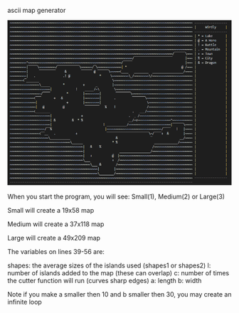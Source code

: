 ascii map generator

![](AMG-medium-example.png) 

When you start the program, you will see:
	Small(1), Medium(2) or Large(3)

Small will create a 19x58 map

Medium will create a 37x118 map

Large will create a 49x209 map


The variables on lines 39-56 are:

shapes: the average sizes of the islands used (shapes1 or shapes2)
l: number of islands added to the map (these can overlap)
c: number of times the cutter function will run (curves sharp edges)
a: length
b: width

Note if you make a smaller then 10 and b smaller then 30, you may create an infinite loop

